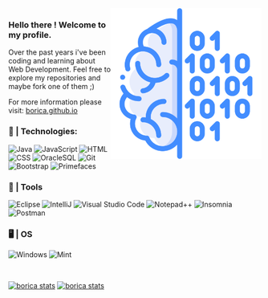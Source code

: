 <img src="assets/brainn.png" max-width="300px" width="300px" align="right" alt="Computer">

### Hello there ! Welcome to my profile.

Over the past years i've been coding and learning about Web Development. Feel free to explore my repositories and maybe fork one of them ;)

For more information please visit: [borica.github.io](https://borica.github.io)

### 🤖 | Technologies:

  ![Java](https://img.shields.io/badge/Java-316192?style=for-the-badge&logo=java&logoColor=white)
  ![JavaScript](https://img.shields.io/badge/JavaScript-316192?style=for-the-badge&logo=JavaScript&logoColor=white)
  ![HTML](https://img.shields.io/badge/HTML-316192?style=for-the-badge&logo=HTML5&logoColor=white)
  ![CSS](https://img.shields.io/badge/CSS-316192?style=for-the-badge&logo=CSS3&logoColor=white)
  ![OracleSQL](https://img.shields.io/badge/OracleSQL-316192?style=for-the-badge&logo=Oracle&logoColor=white)
  ![Git](https://img.shields.io/badge/-Git-316192?style=for-the-badge&logo=git&logoColor=white)
  ![Bootstrap](https://img.shields.io/badge/Bootstrap-316192?style=for-the-badge&logo=Bootstrap&logoColor=white)
  ![Primefaces](https://img.shields.io/badge/Primefaces-316192?style=for-the-badge&logo=Primefaces&logoColor=white)
  

### 🔧 | Tools

  ![Eclipse](https://img.shields.io/badge/Eclipse-430098?style=for-the-badge&logo=eclipse&logoColor=white)
  ![IntelliJ](https://img.shields.io/badge/IntelliJ-430098?style=for-the-badge&logo=intellij-idea&logoColor=white)
  ![Visual Studio Code](https://img.shields.io/badge/VSCode-430098?style=for-the-badge&logo=visual-studio-code&logoColor=white)
  ![Notepad++](https://img.shields.io/badge/Notepad-430098?style=for-the-badge&logo=Notepad&#43&#43&logoColor=white)
  ![Insomnia](https://img.shields.io/badge/Insomnia-430098?style=for-the-badge&logo=insomnia&logoColor=white)
  ![Postman](https://img.shields.io/badge/Postman-430098?style=for-the-badge&logo=postman&logoColor=white)

### 🖥️ | OS
  ![Windows](https://img.shields.io/badge/Windows-00FFFF?style=for-the-badge&logo=Windows&logoColor=black)
  ![Mint](https://img.shields.io/badge/Mint-00FFFF?style=for-the-badge&logo=Linux-Mint&logoColor=black)
  
<br/>

[![borica stats](https://github-readme-stats.vercel.app/api?username=borica&theme=tokyonight)](https://github.com/borica/)
[![borica stats](https://github-readme-stats.vercel.app/api/top-langs/?username=borica&hide=html&layout=compact&theme=tokyonight)](https://github.com/borica/)
